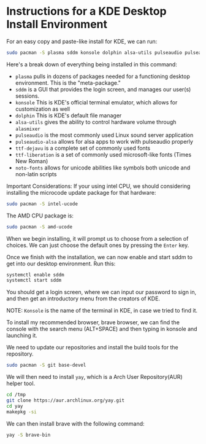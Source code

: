 # Instructions for a KDE Desktop Install Environment

For an easy copy and paste-like install for KDE, we can run:
```bash
sudo pacman -S plasma sddm konsole dolphin alsa-utils pulseaudio pulseaudio-alsa ttf-dejavu ttf-liberation noto-fonts
```
Here's a break down of everything being installed in this command:
- `plasma` pulls in dozens of packages needed for a functioning desktop environment. This is the "meta-package."
- `sddm` is a GUI that provides the login screen, and manages our user(s) sessions.
- `konsole` This is KDE's official terminal emulator, which allows for customization as well
- `dolphin` This is KDE's default file manager
- `alsa-utils` gives the ability to control hardware volume through `alasmixer`
- `pulseaudio` is the most commonly used Linux sound server application
- `pulseaudio-alsa` allows for alsa apps to work with pulseaudio properly
- `ttf-dejavu` is a complete set of commonly used fonts
- `ttf-liberation` is a set of commonly used microsoft-like fonts (Times New Roman)
- `noto-fonts` allows for unicode abilities like symbols both unicode and non-latin scripts


Important Considerations:
If your using intel CPU, we should considering installing the microcode update package for that hardware:
```bash
sudo pacman -S intel-ucode
```

The AMD CPU package is:
```bash
sudo pacman -S amd-ucode
```
When we begin installing, it will prompt us to choose from a selection of choices. We can just choose the default ones by pressing the `Enter` key.

Once we finish with the installation, we can now enable and start sddm to get into our desktop environment. Run this:
```bash
systemctl enable sddm
systemctl start sddm
```
You should get a login screen, where we can input our password to sign in, and then get an introductory menu from the creators of KDE. 

NOTE: `Konsole` is the name of the terminal in KDE, in case we tried to find it.

To install my recommended browser, brave browser, we can find the console with the search menu (ALT+SPACE) and then typing in konsole and launching it.

We need to update our repositories and install the build tools for the repository.
```bash
sudo pacman -S git base-devel
```
We will then need to install `yay`, which is a Arch User Repository(AUR) helper tool.
```bash
cd /tmp
git clone https://aur.archlinux.org/yay.git
cd yay
makepkg -si
```

We can then install brave with the following command:
```bash
yay -S brave-bin
```
